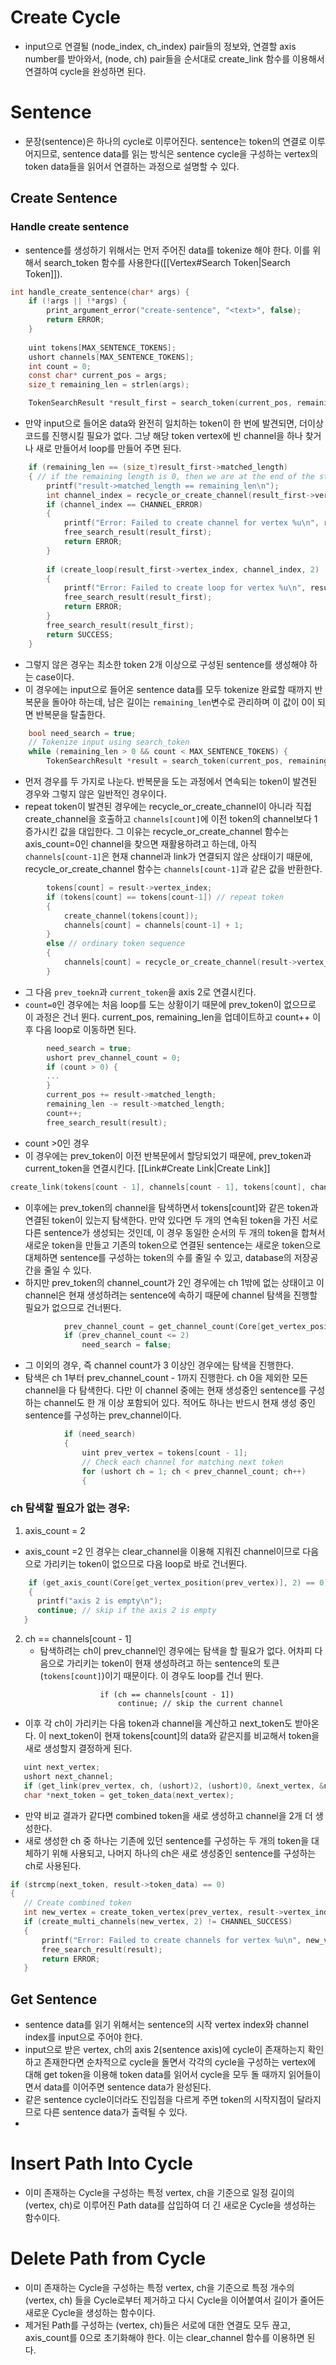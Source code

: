 # Create Cycle
- input으로 연결될 (node_index, ch_index) pair들의 정보와, 연결할 axis number를 받아와서, (node, ch) pair들을 순서대로 create_link 함수를 이용해서 연결하여 cycle을 완성하면 된다. 
# Sentence
- 문장(sentence)은 하나의 cycle로 이루어진다. sentence는 token의 연결로 이루어지므로, sentence data를 읽는 방식은 sentence cycle을 구성하는 vertex의 token data들을 읽어서 연결하는 과정으로 설명할 수 있다. 
## Create Sentence
### Handle create sentence
- sentence를 생성하기 위해서는 먼저 주어진 data를 tokenize 해야 한다. 이를 위해서 search_token 함수를 사용한다([[Vertex#Search Token|Search Token]]). 
```c
int handle_create_sentence(char* args) {
    if (!args || !*args) {
        print_argument_error("create-sentence", "<text>", false);
        return ERROR;
    }
  
    uint tokens[MAX_SENTENCE_TOKENS];
    ushort channels[MAX_SENTENCE_TOKENS];
    int count = 0;
    const char* current_pos = args;
    size_t remaining_len = strlen(args);

    TokenSearchResult *result_first = search_token(current_pos, remaining_len);
```
- 만약 input으로 들어온 data와 완전히 일치하는 token이 한 번에 발견되면, 더이상 코드를 진행시킬 필요가 없다. 그냥 해당 token vertex에 빈 channel을 하나 찾거나 새로 만들어서 loop를 만들어 주면 된다. 
```c
    if (remaining_len == (size_t)result_first->matched_length)
    { // if the remaining length is 0, then we are at the end of the string
        printf("result->matched_length == remaining_len\n");
        int channel_index = recycle_or_create_channel(result_first->vertex_index);
        if (channel_index == CHANNEL_ERROR)
        {
            printf("Error: Failed to create channel for vertex %u\n", result_first->vertex_index);
            free_search_result(result_first);
            return ERROR;
        }
  
        if (create_loop(result_first->vertex_index, channel_index, 2) != LINK_SUCCESS)
        {
            printf("Error: Failed to create loop for vertex %u\n", result_first->vertex_index);
            free_search_result(result_first);
            return ERROR;
        }
        free_search_result(result_first);
        return SUCCESS;
    }
```
- 그렇지 않은 경우는 최소한 token 2개 이상으로 구성된 sentence를 생성해야 하는 case이다. 
- 이 경우에는 input으로 들어온 sentence data를 모두 tokenize 완료할 때까지 반복문을 돌아야 하는데, 남은 길이는 `remaining_len`변수로 관리하며 이 값이 0이 되면 반복문을 탈출한다. 
```c
    bool need_search = true;
    // Tokenize input using search_token
    while (remaining_len > 0 && count < MAX_SENTENCE_TOKENS) {
        TokenSearchResult *result = search_token(current_pos, remaining_len);
```
- 먼저 경우를 두 가지로 나눈다. 반복문을 도는 과정에서 연속되는 token이 발견된 경우와 그렇지 않은 일반적인 경우이다. 
- repeat token이 발견된 경우에는 recycle_or_create_channel이 아니라 직접 create_channel을 호출하고 `channels[count]`에 이전 token의 channel보다 1 증가시킨 값을 대입한다. 그 이유는 recycle_or_create_channel 함수는 axis_count=0인 channel을 찾으면 재활용하려고 하는데, 아직 `channels[count-1]`은 현재 channel과 link가 연결되지 않은 상태이기 때문에, recycle_or_create_channel 함수는 `channels[count-1]`과 같은 값을 반환한다. 
```c
        tokens[count] = result->vertex_index;
        if (tokens[count] == tokens[count-1]) // repeat token
        {
            create_channel(tokens[count]);
            channels[count] = channels[count-1] + 1;
        }
        else // ordinary token sequence
        {
            channels[count] = recycle_or_create_channel(result->vertex_index);
        }
```
- 그 다음 `prev_toekn`과 `current_token`을 axis 2로 연결시킨다.
- `count=0`인 경우에는 처음 loop를 도는 상황이기 때문에 prev_token이 없으므로 이 과정은 건너 뛴다. current_pos, remaining_len을 업데이트하고 count++ 이후 다음 loop로 이동하면 된다. 
```c
        need_search = true;
        ushort prev_channel_count = 0;
        if (count > 0) {
        ...
        }
        current_pos += result->matched_length;
        remaining_len -= result->matched_length;
        count++;
        free_search_result(result);
```
- count >0인 경우
- 이 경우에는 prev_token이 이전 반복문에서 할당되었기 때문에, prev_token과 current_token을 연결시킨다.  [[Link#Create Link|Create Link]]
```c
create_link(tokens[count - 1], channels[count - 1], tokens[count], channels[count], 2); // create a link between the previous token and the current token
```
- 이후에는 prev_token의 channel을 탐색하면서 tokens[count]와 같은 token과 연결된 token이 있는지 탐색한다. 만약 있다면 두 개의 연속된 token을 가진 서로 다른 sentence가 생성되는 것인데, 이 경우 동일한 순서의 두 개의 token을 합쳐서 새로운 token을 만들고 기존의 token으로 연결된 sentence는 새로운 token으로 대체하면 sentence를 구성하는 token의 수를 줄일 수 있고, database의 저장공간을 줄일 수 있다. 
- 하지만 prev_token의 channel_count가 2인 경우에는 ch 1밖에 없는 상태이고 이 channel은 현재 생성하려는 sentence에 속하기 때문에 channel 탐색을 진행할 필요가 없으므로 건너뛴다. 
```c
            prev_channel_count = get_channel_count(Core[get_vertex_position(tokens[count - 1])]);
            if (prev_channel_count <= 2)
                need_search = false;
```
- 그 이외의 경우, 즉 channel count가 3 이상인 경우에는 탐색을 진행한다. 
- 탐색은 ch 1부터 prev_channel_count - 1까지 진행한다. ch 0을 제외한 모든 channel을 다 탐색한다. 다만 이 channel 중에는 현재 생성중인 sentence를 구성하는 channel도 한 개 이상 포함되어 있다. 적어도 하나는 반드시 현재 생성 중인 sentence를 구성하는 prev_channel이다.
```c
            if (need_search)
            {
                uint prev_vertex = tokens[count - 1];
                // Check each channel for matching next token
                for (ushort ch = 1; ch < prev_channel_count; ch++)
                {
```
### ch 탐색할 필요가 없는 경우: 
1. axis_count = 2
- axis_count =2 인 경우는 clear_channel을 이용해 지워진 channel이므로 다음으로 가리키는 token이 없으므로 다음 loop로 바로 건너뛴다. 
```c
    if (get_axis_count(Core[get_vertex_position(prev_vertex)], 2) == 0)
    {
      printf("axis 2 is empty\n");
      continue; // skip if the axis 2 is empty
   }
```
 2. ch == channels[count - 1]
    - 탐색하려는 ch이 prev_channel인 경우에는 탐색을 할 필요가 없다. 어차피 다음으로 가리키는 token이 현재 생성하려고 하는 sentence의 토큰(`tokens[count]`)이기 때문이다. 이 경우도 loop를 건너 뛴다. 
```
                    if (ch == channels[count - 1])
                        continue; // skip the current channel
```
- 이후 각 ch이 가리키는 다음 token과 channel을 계산하고 next_token도 받아온다. 이 next_token이 현재 tokens[count]의 data와 같은지를 비교해서 token을 새로 생성할지 결정하게 된다. 
```c
   uint next_vertex;
   ushort next_channel;
   if (get_link(prev_vertex, ch, (ushort)2, (ushort)0, &next_vertex, &next_channel) != LINK_SUCCESS)   continue;                   
   char *next_token = get_token_data(next_vertex);
```
- 만약 비교 결과가 같다면 combined token을 새로 생성하고 channel을 2개 더 생성한다. 
- 새로 생성한 ch 중 하나는 기존에 있던 sentence를 구성하는 두 개의 token을 대체하기 위해 사용되고, 나머지 하나의 ch은 새로 생성중인 sentence를 구성하는 ch로 사용된다. 
```c
if (strcmp(next_token, result->token_data) == 0)
{
   // Create combined token
   int new_vertex = create_token_vertex(prev_vertex, result->vertex_index);
   if (create_multi_channels(new_vertex, 2) != CHANNEL_SUCCESS)
   {
       printf("Error: Failed to create channels for vertex %u\n", new_vertex);
       free_search_result(result);
       return ERROR;
   }
```

## Get Sentence
- sentence data를 읽기 위해서는 sentence의 시작 vertex index와 channel index를 input으로 주어야 한다. 
- input으로 받은 vertex, ch의 axis 2(sentence axis)에 cycle이 존재하는지 확인하고 존재한다면 순차적으로 cycle을 돌면서 각각의 cycle을 구성하는 vertex에 대해 get token을 이용해 token data를 읽어서 cycle을 모두 돌 때까지 읽어들이면서 data를 이어주면 sentence data가 완성된다. 
- 같은 sentence cycle이더라도 진입점을 다르게 주면 token의 시작지점이 달라지므로 다른 sentence data가 출력될 수 있다. 
- 
# Insert Path Into Cycle
- 이미 존재하는 Cycle을 구성하는 특정 vertex, ch을 기준으로 일정 길이의 (vertex, ch)로 이루어진 Path data를 삽입하여 더 긴 새로운 Cycle을 생성하는 함수이다. 
# Delete Path from Cycle
- 이미 존재하는 Cycle을 구성하는 특정 vertex, ch을 기준으로 특정 개수의 (vertex, ch) 들을 Cycle로부터 제거하고 다시 Cycle을 이어붙여서 길이가 줄어든 새로운 Cycle을 생성하는 함수이다. 
- 제거된 Path를 구성하는 (vertex, ch)들은 서로에 대한 연결도 모두 끊고, axis_count를 0으로 초기화해야 한다.  이는 clear_channel 함수를 이용하면 된다. 